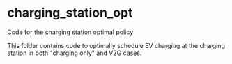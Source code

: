 # charging_station_opt
Code for the charging station optimal policy

This folder contains code to optimally schedule EV charging at the charging station in both "charging only" and V2G cases.
